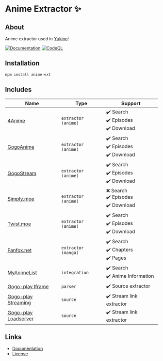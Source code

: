 # Anime Extractor ✨

## About

Anime extractor used in [Yukino](https://zyrouge.github.io/yukino)!

[![Documentation](https://github.com/zyrouge/anime-ext/actions/workflows/Documentation.yml/badge.svg)](https://github.com/zyrouge/anime-ext/actions/workflows/Documentation.yml) [![CodeQL](https://github.com/zyrouge/anime-ext/actions/workflows/codeql-analysis.yml/badge.svg)](https://github.com/zyrouge/anime-ext/actions/workflows/codeql-analysis.yml)

## Installation

```bash
npm install anime-ext
```

## Includes

| Name                                                                  | Type                | Support                                  |
| --------------------------------------------------------------------- | ------------------- | ---------------------------------------- |
| [4Anime](./lib/extractors/anime/4anime.ts)                            | `extractor (anime)` | ✔️ Search <br>✔️ Episodes<br>✔️ Download |
| [GogoAnime](./lib/extractors/anime/gogoanime.ts)                      | `extractor (anime)` | ✔️ Search <br>✔️ Episodes<br>✔️ Download |
| [GogoStream](./lib/extractors/anime/gogostream.ts)                    | `extractor (anime)` | ✔️ Search <br>✔️ Episodes<br>✔️ Download |
| [Simply.moe](./lib/extractors/anime/simplydotmoe.ts)                  | `extractor (anime)` | ❌ Search <br>✔️ Episodes<br>✔️ Download |
| [Twist.moe](./lib/extractors/anime/twistdotmoe.ts)                    | `extractor (anime)` | ✔️ Search <br>✔️ Episodes<br>✔️ Download |
| [Fanfox.net](./lib/extractors/manga/fanfox.ts)                        | `extractor (manga)` | ✔️ Search <br>✔️ Chapters<br>✔️ Pages    |
| [MyAnimeList](./lib/integrations/myanimelist)                         | `integration`       | ✔️ Search <br>✔️ Anime Information       |
| [Gogo-play Iframe](./lib/extractors/parsers/gogoplay-iframe.ts)       | `parser`            | ✔️ Source extractor                      |
| [Gogo-play Streaming](./lib/extractors/sources/gogoplay-streaming.ts) | `source`            | ✔️ Stream link extractor                 |
| [Gogo-play Loadserver](./lib/extractors/sources/gogoplay-load.ts)     | `source`            | ✔️ Stream link extractor                 |

## Links

-   [Documentation](https://zyrouge.github.io/anime-ext/)
-   [License](./LICENSE)
